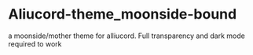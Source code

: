 # Aliucord-theme_moonside-bound
a moonside/mother theme for alliucord. Full transparency and dark mode required to work
